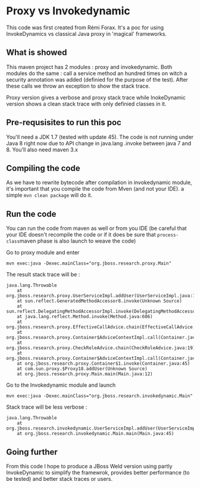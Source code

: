 Proxy vs Invokedynamic
=======

This code was first created from Rémi Forax. It's a poc for using InvokeDynamics vs classical Java proxy in 'magical'
frameworks.

What is showed
-------------

This maven project has 2 modules : proxy and invokedynamic. Both modules do the same : call a service method an hundred
times on witch a security annotation was added (definied for the purpose of the test).
After these calls we throw an exception to show the stack trace.

Proxy version gives a verbose and proxy stack trace while InokeDynamic version shows a clean stack trace with only definied
classes in it.

Pre-requsisites to run this poc
-------------

You'll need a JDK 1.7 (tested with update 45). The code is not running under Java 8 right now due to API change in java.lang
.invoke between java 7 and 8.
You'll also need maven 3.x

Compiling the code
----------

As we have to rewrite bytecode after compilation in invokedynamic module, it's important that you compile the code from Mven
(and not your IDE). a
simple `mvn clean package` will do it.

Run the code
----------

You can run the code from maven as well or from you IDE (be careful that your IDE doesn't recompile the code or if it does be
 sure that `process-class`maven phase is also launch to weave the code)

Go to proxy module and enter

`mvn exec:java -Dexec.mainClass="org.jboss.research.proxy.Main"`

The result stack trace will be :


    java.lang.Throwable
        at org.jboss.research.proxy.UserServiceImpl.addUser(UserServiceImpl.java:12)
        at sun.reflect.GeneratedMethodAccessor8.invoke(Unknown Source)
        at sun.reflect.DelegatingMethodAccessorImpl.invoke(DelegatingMethodAccessorImpl.java:43)
        at java.lang.reflect.Method.invoke(Method.java:606)
        at org.jboss.research.proxy.EffectiveCallAdvice.chain(EffectiveCallAdvice.java:15)
        at org.jboss.research.proxy.Container$AdviceContextImpl.call(Container.java:26)
        at org.jboss.research.proxy.CheckRoleAdvice.chain(CheckRoleAdvice.java:19)
        at org.jboss.research.proxy.Container$AdviceContextImpl.call(Container.java:26)
        at org.jboss.research.proxy.Container$1.invoke(Container.java:45)
        at com.sun.proxy.$Proxy18.addUser(Unknown Source)
        at org.jboss.research.proxy.Main.main(Main.java:12)

Go to the Invokedynamic module and launch

`mvn exec:java -Dexec.mainClass="org.jboss.research.invokedynamic.Main"`

Stack trace will be less verbose :

    java.lang.Throwable
        at org.jboss.research.invokedynamic.UserServiceImpl.addUser(UserServiceImpl.java:18)
        at org.jboss.research.invokedynamic.Main.main(Main.java:45)


Going further
---------

From this code I hope to produce a JBoss Weld version using partly InvokeDynamic to simplify the framewrok,
provides better performance (to be tested) and better stack traces or users.

